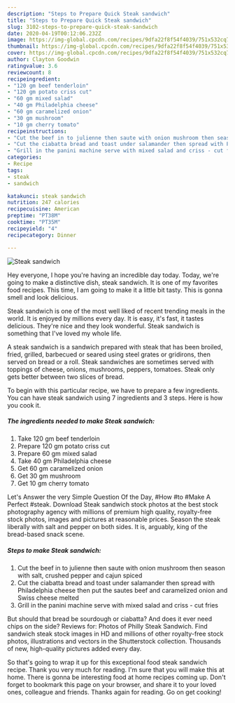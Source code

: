 ```yaml
---
description: "Steps to Prepare Quick Steak sandwich"
title: "Steps to Prepare Quick Steak sandwich"
slug: 3102-steps-to-prepare-quick-steak-sandwich
date: 2020-04-19T00:12:06.232Z
image: https://img-global.cpcdn.com/recipes/9dfa22f8f54f4039/751x532cq70/steak-sandwich-recipe-main-photo.jpg
thumbnail: https://img-global.cpcdn.com/recipes/9dfa22f8f54f4039/751x532cq70/steak-sandwich-recipe-main-photo.jpg
cover: https://img-global.cpcdn.com/recipes/9dfa22f8f54f4039/751x532cq70/steak-sandwich-recipe-main-photo.jpg
author: Clayton Goodwin
ratingvalue: 3.6
reviewcount: 8
recipeingredient:
- "120 gm beef tenderloin"
- "120 gm potato criss cut"
- "60 gm mixed salad"
- "40 gm Philadelphia cheese"
- "60 gm caramelized onion"
- "30 gm mushroom"
- "10 gm cherry tomato"
recipeinstructions:
- "Cut the beef in to julienne then saute with onion mushroom then season with salt, crushed pepper and cajun spiced"
- "Cut the ciabatta bread and toast under salamander then spread with Philadelphia cheese then put the sautes beef and caramelized onion and Swiss cheese melted"
- "Grill in the panini machine serve with mixed salad and criss - cut fries"
categories:
- Recipe
tags:
- steak
- sandwich

katakunci: steak sandwich 
nutrition: 247 calories
recipecuisine: American
preptime: "PT38M"
cooktime: "PT35M"
recipeyield: "4"
recipecategory: Dinner

---
```



![Steak sandwich](https://img-global.cpcdn.com/recipes/9dfa22f8f54f4039/751x532cq70/steak-sandwich-recipe-main-photo.jpg)

Hey everyone, I hope you're having an incredible day today. Today, we're going to make a distinctive dish, steak sandwich. It is one of my favorites food recipes. This time, I am going to make it a little bit tasty. This is gonna smell and look delicious.

Steak sandwich is one of the most well liked of recent trending meals in the world. It is enjoyed by millions every day. It is easy, it's fast, it tastes delicious. They're nice and they look wonderful. Steak sandwich is something that I've loved my whole life.

A steak sandwich is a sandwich prepared with steak that has been broiled, fried, grilled, barbecued or seared using steel grates or gridirons, then served on bread or a roll. Steak sandwiches are sometimes served with toppings of cheese, onions, mushrooms, peppers, tomatoes. Steak only gets better between two slices of bread.


To begin with this particular recipe, we have to prepare a few ingredients. You can have steak sandwich using 7 ingredients and 3 steps. Here is how you cook it.

<!--inarticleads1-->

##### The ingredients needed to make Steak sandwich:

1. Take 120 gm beef tenderloin
1. Prepare 120 gm potato criss cut
1. Prepare 60 gm mixed salad
1. Take 40 gm Philadelphia cheese
1. Get 60 gm caramelized onion
1. Get 30 gm mushroom
1. Get 10 gm cherry tomato


Let&#39;s Answer the very Simple Question Of the Day, #How #to #Make A Perfect #steak. Download Steak sandwich stock photos at the best stock photography agency with millions of premium high quality, royalty-free stock photos, images and pictures at reasonable prices. Season the steak liberally with salt and pepper on both sides. It is, arguably, king of the bread-based snack scene. 

<!--inarticleads2-->

##### Steps to make Steak sandwich:

1. Cut the beef in to julienne then saute with onion mushroom then season with salt, crushed pepper and cajun spiced
1. Cut the ciabatta bread and toast under salamander then spread with Philadelphia cheese then put the sautes beef and caramelized onion and Swiss cheese melted
1. Grill in the panini machine serve with mixed salad and criss - cut fries


But should that bread be sourdough or ciabatta? And does it ever need chips on the side? Reviews for: Photos of Philly Steak Sandwich. Find sandwich steak stock images in HD and millions of other royalty-free stock photos, illustrations and vectors in the Shutterstock collection. Thousands of new, high-quality pictures added every day. 

So that's going to wrap it up for this exceptional food steak sandwich recipe. Thank you very much for reading. I'm sure that you will make this at home. There is gonna be interesting food at home recipes coming up. Don't forget to bookmark this page on your browser, and share it to your loved ones, colleague and friends. Thanks again for reading. Go on get cooking!
